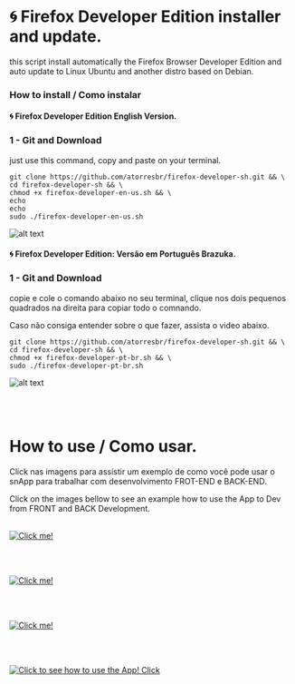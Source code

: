 # 🌀 Firefox Developer Edition installer and update.
this script install automatically the Firefox Browser Developer Edition and auto update to Linux Ubuntu and another distro based on Debian.

###  How to install / Como instalar

####  🌀 Firefox Developer Edition English Version.

### 1 - Git and  Download 
just use this command, copy and paste on your terminal.

```
git clone https://github.com/atorresbr/firefox-developer-sh.git && \
cd firefox-developer-sh && \
chmod +x firefox-developer-en-us.sh && \
echo
echo
sudo ./firefox-developer-en-us.sh
```

![alt text](https://github.com/atorresbr/firefox-developer-sh/blob/main/img/firefox-developer-edition-installer-and-update-to-linux.jpg)


#### 🌀 Firefox Developer Edition:  Versão em Português Brazuka.

### 1 - Git and  Download 
 copie e cole o comando abaixo no seu terminal, clique nos dois pequenos quadrados na direita para copiar todo o comnando.

 Caso não consiga entender sobre o que fazer, assista o video abaixo.

```
git clone https://github.com/atorresbr/firefox-developer-sh.git && \
cd firefox-developer-sh && \
chmod +x firefox-developer-pt-br.sh && \
sudo ./firefox-developer-pt-br.sh
```
![alt text](https://github.com/atorresbr/firefox-developer-sh/blob/main/img/base-fire-fox-sirius.jpg)

<br><br>

# How to use / Como usar. 

Click nas imagens para assistir um exemplo de como você pode usar o snApp para trabalhar com desenvolvimento FROT-END e BACK-END.

Click on the images bellow to see an example how to use the App to Dev from FRONT and BACK Development.

<br>

<a href="https://www.facebook.com/torresdigital/videos/1370285286677688">
  <img src="https://github.com/atorresbr/firefox-developer-sh/blob/main/img/01-firefox-dev.jpg" alt="Click me!" />
</a>

<br><br>

<a href="https://www.facebook.com/torresdigital/videos/1370285286677688">
  <img src="https://github.com/atorresbr/firefox-developer-sh/blob/main/img/02-firefox-dev.jpg" alt="Click me!" />
</a>

<br><br>

<a href="https://www.facebook.com/torresdigital/videos/1370285286677688">
  <img src="https://github.com/atorresbr/firefox-developer-sh/blob/main/img/03-firefox-dev.jpg" alt="Click me!" />
</a>


<br><br>

<a href="https://www.facebook.com/torresdigital/videos/1370285286677688">
  <img src="https://github.com/atorresbr/firefox-developer-sh/blob/main/img/04-firefox-dev.jpg" alt="Click to see how to use the App!" /> Click <br>
</a>

<br><br>

